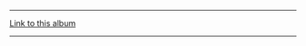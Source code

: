 
***

[Link to this album](https://laurashigihara.bandcamp.com/album/plants-vs-zombies-soundtrack)

***
